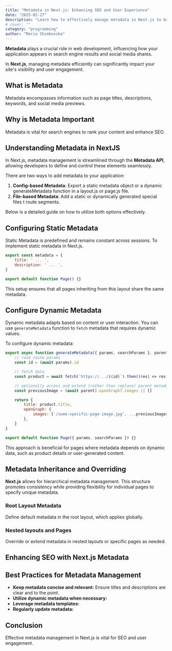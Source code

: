 ```yaml
---
title: "Metadata in Next.js: Enhancing SEO and User Experience"
date: "2025-02-27"
description: "Learn how to effectively manage metadata in Next.js to boost SEO and improve user engagement through static and dynamic configurations."
# cover: ""
category: "programming"
author: "Maria Shimkovska"
---
```


**Metadata** plays a crucial role in web development, influencing how your application appears in search engine results and social media shares. 

In **Next.js**, managing metadata efficiently can significantly impact your site's visibility and user engagement.

## What is Metadata 
Metadata encompasses information such as page titles, descriptions, keywords, and social media previews. 

## Why is Metadata Important
Metadata is vital for search engines to rank your content and enhance SEO. 

## Understanding Metadata in NextJS 
In Next.js, metadata management is streamlined through the **Metadata API**, allowing developers to define and control these elements seamlessly. 

There are two ways to add metadata to your application: 
1. **Config-based Metadata**: Export a static metadata object or a dynamic generateMetadata function in a layout.js or page.js file. 
2. **File-based Metadata**: Add a static or dynamically generated special files t route segments. 

Below is a detailed guide on how to utilize both options effectively.
## Configuring Static Metadata 
Static Metadata is predefined and remains constant across sessions. To implement static metadata in Next.js. 

```js
export const metadata = {
    title: ' ... ', 
    description: ' ... ',
}

export default function Page() {}
```

This setup ensures that all pages inheriting from this layout share the same metadata. 

## Configure Dynamic Metadata
Dynamic metadata adapts based on content or user interaction. 
You can use `generateMetadata` function to `fetch` metadata that requires dynamic values.

To configure dynamic metadata: 

```js
export async function generateMetadata({ params, searchParams }, parent) {
    // read route params
    const id = (await params).id

    // fetch data
    const product = await fetch(`https://.../${id}`).then((res) => res.json())

    // optionally access and extend (rather than replace) parent metadata
    const previousImage = (await parent).openGraph?.images || []

    return {
        title: product.title,
        openGraph: {
            images: ['/some-specific-page-image.jpg', ...previousImages],
        },
    }
}

export default function Page({ params, searchParams }) {}
```

This approach is beneficial for pages where metadata depends on dynamic data, such as product details or user-generated content. 

## Metadata Inheritance and Overriding
**Next.js** allows for hierarchical metadata management.
This structure promotes consistency while providing flexibility for individual pages to specify unique metadata. 

### Root Layout Metadata
Define default metadata in the root layout, which applies globally. 

### Nested layouts and Pages 
Override or extend metadata in nested layouts or specific pages as needed. 

## Enhancing SEO with Next.js Metadata

## Best Practices for Metadata Management
- **Keep metadata concise and relevant:** Ensure titles and descriptions are clear and to the point. 
- **Utilize dynamic metadata when necessary:** 
- **Leverage metadata templates:**
- **Regularly update metadata:**

## Conclusion 
Effective metadata management in Next.js is vital for SEO and user engagement. 